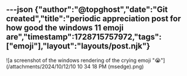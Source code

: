 ---json
{"author":"@topghost","date":"Git created","title":"periodic appreciation post for how good the windows 11 emoji are","timestamp":1728715757972,"tags":["emoji"],"layout":"layouts/post.njk"}
---
![a screenshot of the windows rendering of the crying emoji &#x22;&#x1F62D;&#x22;](/attachments/2024/10/12/10 10 34 18 PM (msedge).png)
